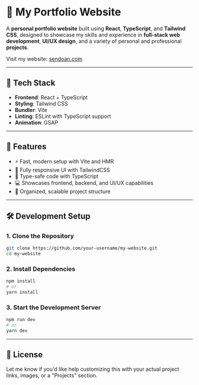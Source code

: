 # 📌 My Portfolio Website

A **personal portfolio website** built using **React**, **TypeScript**, and **Tailwind CSS**, designed to showcase my skills and experience in **full-stack web development**, **UI/UX design**, and a variety of personal and professional **projects**.

Visit my website: [sendoan.com](https://sendoan.com/)

---

## 🔧 Tech Stack

- **Frontend**: React + TypeScript
- **Styling**: Tailwind CSS
- **Bundler**: Vite
- **Linting**: ESLint with TypeScript support
- **Animation**: GSAP

---

## 🚀 Features

- ⚡ Fast, modern setup with Vite and HMR
- 🎨 Fully responsive UI with TailwindCSS
- 🧠 Type-safe code with TypeScript
- 💻 Showcases frontend, backend, and UI/UX capabilities
- 📁 Organized, scalable project structure

---

## 🛠 Development Setup

### 1. Clone the Repository

```bash
git clone https://github.com/your-username/my-website.git
cd my-website
```

### 2. Install Dependencies

```bash
npm install
# or
yarn install
```

### 3. Start the Development Server

```bash
npm run dev
# or
yarn dev
```

---

## 📄 License

Let me know if you'd like help customizing this with your actual project links, images, or a "Projects" section.
